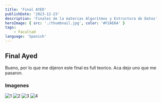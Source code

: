 ```yaml
---
title: 'Final AYED'
publishDate: '2023-12-23'
description: 'Finales de la materias Algoritmos y Estructura de Datos'
heroImage: { src: './thumbnail.jpg', color: '#F2AE6A' }
tags: 
    - Facultad
language: 'Spanish'
---
```


## Final Ayed

Bueno, por lo que me dijeron este final es full teorico. Aca dejo uno que me pasaron.

### Imagenes

![1](https://github.com/Fabian-Martinez-Rincon/AyED/assets/55964635/ef5aff49-4269-4f1f-8164-8b301808ecbb)
![2](https://github.com/Fabian-Martinez-Rincon/AyED/assets/55964635/8c762ffb-5961-49a9-b99b-4ac3b927375a)
![3](https://github.com/Fabian-Martinez-Rincon/AyED/assets/55964635/32d10c94-08e8-432b-aeda-1948cd2a8448)
![4](https://github.com/Fabian-Martinez-Rincon/AyED/assets/55964635/54d41cb9-7478-4416-870a-a6936c30fced)